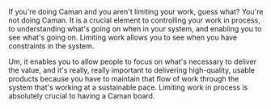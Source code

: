 If you're doing Caman and you aren't limiting your work, guess what? You're not doing Caman. It is a crucial element to controlling your work in process, to understanding what's going on when in your system, and enabling you to see what's going on. Limiting work allows you to see when you have constraints in the system. 

Um, it enables you to allow people to focus on what's necessary to deliver the value, and it's really, really important to delivering high-quality, usable products because you have to maintain that flow of work through the system that's working at a sustainable pace. Limiting work in process is absolutely crucial to having a Caman board.
